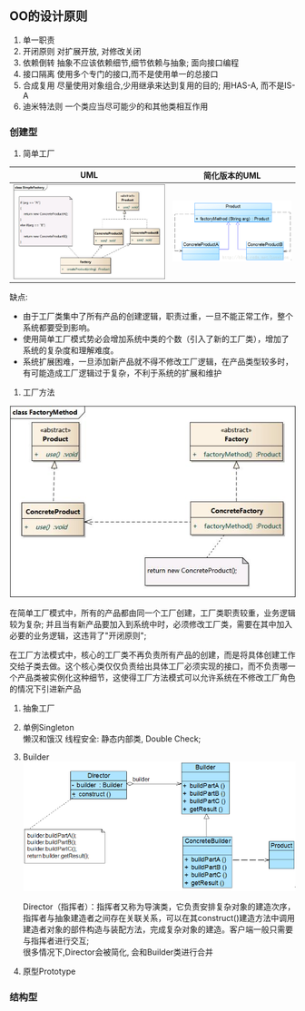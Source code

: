 ## OO的设计原则
1. 单一职责
2. 开闭原则   对扩展开放, 对修改关闭
3. 依赖倒转   抽象不应该依赖细节,细节依赖与抽象; 面向接口编程
4. 接口隔离   使用多个专门的接口,而不是使用单一的总接口
5. 合成复用   尽量使用对象组合,少用继承来达到复用的目的;  用HAS-A, 而不是IS-A
6. 迪米特法则  一个类应当尽可能少的和其他类相互作用


### 创建型
1. 简单工厂   


  | UML | 简化版本的UML |  
  |----|:----:|
  | ![](./gof_simple_factory.jpg)|  ![](gof_simple_factory_simplify.jpg)|

  缺点:  
  - 由于工厂类集中了所有产品的创建逻辑，职责过重，一旦不能正常工作，整个系统都要受到影响。
  - 使用简单工厂模式势必会增加系统中类的个数（引入了新的工厂类），增加了系统的复杂度和理解难度。
  - 系统扩展困难，一旦添加新产品就不得不修改工厂逻辑，在产品类型较多时，有可能造成工厂逻辑过于复杂，不利于系统的扩展和维护

1. 工厂方法

  ![](gof_factory_method.jpg)

  在简单工厂模式中，所有的产品都由同一个工厂创建，工厂类职责较重，业务逻辑较为复杂; 并且当有新产品要加入到系统中时，必须修改工厂类，需要在其中加入必要的业务逻辑，这违背了"开闭原则";   
  
  在工厂方法模式中，核心的工厂类不再负责所有产品的创建，而是将具体创建工作交给子类去做。这个核心类仅仅负责给出具体工厂必须实现的接口，而不负责哪一个产品类被实例化这种细节，这使得工厂方法模式可以允许系统在不修改工厂角色的情况下引进新产品
1. 抽象工厂
2. 单例Singleton     
    懒汉和饿汉
    线程安全: 静态内部类, Double Check;
3. Builder
    ![](./gof_builder.png)

    Director（指挥者）：指挥者又称为导演类，它负责安排复杂对象的建造次序，指挥者与抽象建造者之间存在关联关系，可以在其construct()建造方法中调用建造者对象的部件构造与装配方法，完成复杂对象的建造。客户端一般只需要与指挥者进行交互;    
    很多情况下,Director会被简化, 会和Builder类进行合并
4. 原型Prototype


### 结构型
